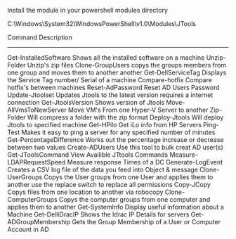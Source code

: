 Install the module in your powershell modules directory

C:\Windows\System32\WindowsPowerShell\v1.0\Modules\JTools


Command                  Description
-------                  -----------
Get-InstalledSoftware    Shows all the installed software on a machine
Unzip-Folder             Unzip's zip files
Clone-GroupUsers         copys the groups members from one group and moves them to another another
Get-DellServiceTag       Displays the Service Tag number/ Serial of a machine
Compare-hotfix           Compare hotfix's between machines
Reset-AdPassword         Reset AD Users Password
Update-Jtoolset          Updates Jtools to the latest version requires a internet connection
Get-JtoolsVersion        Shows version of Jtools
Move-AllVmsToNewServer   Move VM's From one Hyper-V Server to another
Zip-Folder               Will compress a folder with the zip format
Deploy-Jtools            Will deploy Jtools to specified machine
Get-HPilo                Get iLo info from HP Servers
Ping-Test                Makes it easy to ping a server for any specified number of minutes
Get-PercentageDifference Works out the percentage increase or decrease between two values
Create-ADUsers           Use this tool to bulk creat AD user(s)
Get-JToolsCommand        View Availible JTtools Commands
Measure-LDAPRequestSpeed Measure response Times of a DC
Generate-LogEvent        Creates a CSV log file of the data you feed into Object & message
Clone-UserGroups         Copys the User groups from one User and applies them to another use the replace switch to replace all permissions
Copy-JCopy               Copys files from one location to another via robocopy
Clone-ComputerGroups     Copys the computer groups from one computer and applies them to another
Get-SystemInfo           Display useful information about a Machine
Get-DelliDracIP          Shows the Idrac IP Details for servers
Get-ADGroupMembership    Gets the Group Membership of a User or Computer Account in AD
